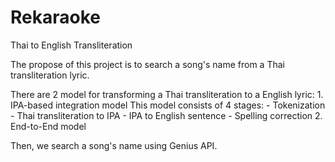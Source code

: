 # Rekaraoke
Thai to English Transliteration

The propose of this project is to search a song's name from a Thai transliteration lyric.

There are 2 model for transforming a Thai transliteration to a English lyric:
    1. IPA-based integration model
        This model consists of 4 stages:
            - Tokenization
            - Thai transliteration to IPA
            - IPA to English sentence
            - Spelling correction
    2. End-to-End model

Then, we search a song's name using Genius API.
